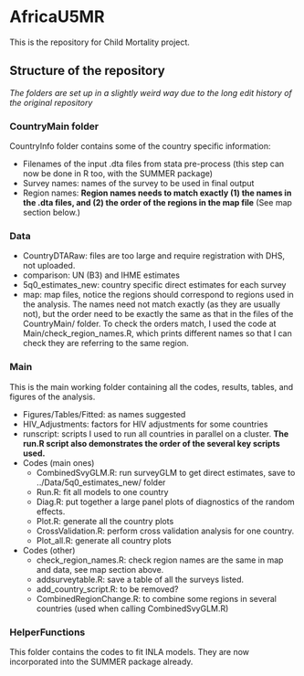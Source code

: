 # AfricaU5MR
This is the repository for Child Mortality project. 

## Structure of the repository
_The folders are set up in a slightly weird way due to the long edit history of the original repository_
### CountryMain folder
CountryInfo folder contains some of the country specific information:
+ Filenames of the input .dta files from stata pre-process (this step can now be done in R too, with the SUMMER package)
+ Survey names: names of the survey to be used in final output
+ Region names: **Region names needs to match exactly (1) the names in the .dta files, and (2) the order of the regions in the map file** (See map section below.)

### Data
+ CountryDTARaw: files are too large and require registration with DHS, not uploaded.
+ comparison: UN (B3) and IHME estimates
+ 5q0_estimates_new: country specific direct estimates for each survey
+ map: map files, notice the regions should correspond to regions used in the analysis. The names need not match exactly (as they are usually not), but the order need to be exactly the same as that in the files of the CountryMain/ folder. To check the orders match, I used the code at Main/check_region_names.R, which prints different names so that I can check they are referring to the same region.

### Main
This is the main working folder containing all the codes, results, tables, and figures of the analysis.
+ Figures/Tables/Fitted: as names suggested
+ HIV_Adjustments: factors for HIV adjustments for some countries
+ runscript: scripts I used to run all countries in parallel on a cluster. **The run.R script also demonstrates the order of the several key scripts used.**
+ Codes (main ones)
    * CombinedSvyGLM.R: run surveyGLM to get direct estimates, save to ../Data/5q0_estimates_new/ folder
    * Run.R: fit all models to one country
    * Diag.R: put together a large panel plots of diagnostics of the random effects.
    * Plot.R: generate all the country plots
    * CrossValidation.R: perform cross validation analysis for one country.
    * Plot_all.R: generate all country plots
+ Codes (other)
    * check_region_names.R: check region names are the same in map and data, see map section above.
    * addsurveytable.R: save a table of all the surveys listed.
    * add_country_script.R: to be removed?
    * CombinedRegionChange.R: to combine some regions in several countries (used when calling CombinedSvyGLM.R)

### HelperFunctions
This folder contains the codes to fit INLA models. They are now incorporated into the SUMMER package already.

